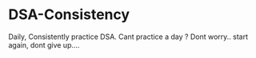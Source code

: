 # DSA-Consistency
Daily, Consistently practice DSA. Cant practice a day ? Dont worry.. start again, dont give up.... 
